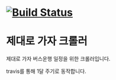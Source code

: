 [![Build Status](https://travis-ci.org/sqd-ffrog/jedaero-crawler.svg?branch=master)](https://travis-ci.org/sqd-ffrog/jedaero-crawler)
===========
# 제대로 가자 크롤러
제대로 가자 버스운행 일정을 위한 크롤러입니다.

travis를 통해 1달 주기로 동작합니다.
